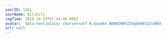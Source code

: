 ```yaml
---
userID: 1261
userName: bilibili
regTime: 2018-10-25T07:44:00.000Z
avatar: 'data:text/plain; charset=utf-8;base64,NDA0IHBhZ2Ugbm90IGZvdW5kCg=='
url: null
---
```



